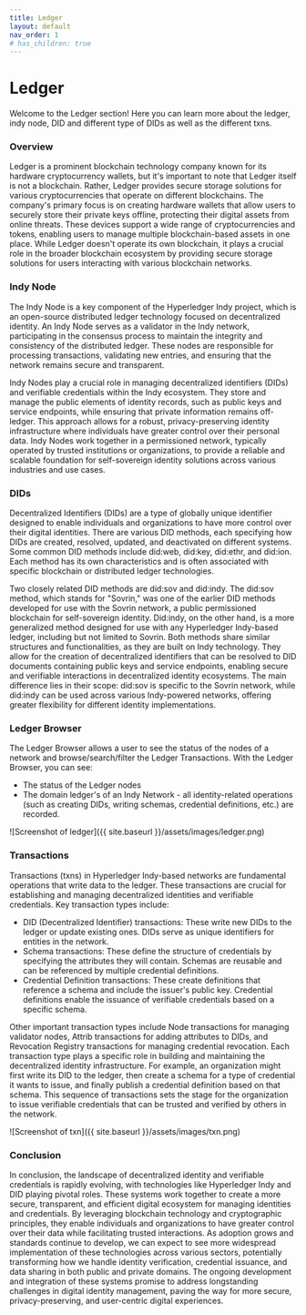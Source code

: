 ```yaml
---
title: Ledger 
layout: default
nav_order: 1
# has_children: true
---
```


# Ledger

Welcome to the Ledger section! Here you can learn more about the ledger, indy node, DID and different type of DIDs as well as the different txns.

### Overview

Ledger is a prominent blockchain technology company known for its hardware cryptocurrency wallets, but it's important to note that Ledger itself is not a blockchain. Rather, Ledger provides secure storage solutions for various cryptocurrencies that operate on different blockchains. The company's primary focus is on creating hardware wallets that allow users to securely store their private keys offline, protecting their digital assets from online threats. These devices support a wide range of cryptocurrencies and tokens, enabling users to manage multiple blockchain-based assets in one place. While Ledger doesn't operate its own blockchain, it plays a crucial role in the broader blockchain ecosystem by providing secure storage solutions for users interacting with various blockchain networks.

### Indy Node

The Indy Node is a key component of the Hyperledger Indy project, which is an open-source distributed ledger technology focused on decentralized identity. An Indy Node serves as a validator in the Indy network, participating in the consensus process to maintain the integrity and consistency of the distributed ledger. These nodes are responsible for processing transactions, validating new entries, and ensuring that the network remains secure and transparent.

Indy Nodes play a crucial role in managing decentralized identifiers (DIDs) and verifiable credentials within the Indy ecosystem. They store and manage the public elements of identity records, such as public keys and service endpoints, while ensuring that private information remains off-ledger. This approach allows for a robust, privacy-preserving identity infrastructure where individuals have greater control over their personal data. Indy Nodes work together in a permissioned network, typically operated by trusted institutions or organizations, to provide a reliable and scalable foundation for self-sovereign identity solutions across various industries and use cases.


### DIDs

Decentralized Identifiers (DIDs) are a type of globally unique identifier designed to enable individuals and organizations to have more control over their digital identities. There are various DID methods, each specifying how DIDs are created, resolved, updated, and deactivated on different systems. Some common DID methods include did:web, did:key, did:ethr, and did:ion. Each method has its own characteristics and is often associated with specific blockchain or distributed ledger technologies.

Two closely related DID methods are did:sov and did:indy. The did:sov method, which stands for "Sovrin," was one of the earlier DID methods developed for use with the Sovrin network, a public permissioned blockchain for self-sovereign identity. Did:indy, on the other hand, is a more generalized method designed for use with any Hyperledger Indy-based ledger, including but not limited to Sovrin. Both methods share similar structures and functionalities, as they are built on Indy technology. They allow for the creation of decentralized identifiers that can be resolved to DID documents containing public keys and service endpoints, enabling secure and verifiable interactions in decentralized identity ecosystems. The main difference lies in their scope: did:sov is specific to the Sovrin network, while did:indy can be used across various Indy-powered networks, offering greater flexibility for different identity implementations.

### Ledger Browser

The Ledger Browser allows a user to see the status of the nodes of a network and browse/search/filter the Ledger Transactions.
With the Ledger Browser, you can see:
  - The status of the Ledger nodes
  - The domain ledger's of an Indy Network - all identity-related operations (such as creating DIDs, writing schemas, credential definitions, etc.) are recorded.

  ![Screenshot of ledger]({{ site.baseurl }}/assets/images/ledger.png)


### Transactions

Transactions (txns) in Hyperledger Indy-based networks are fundamental operations that write data to the ledger. These transactions are crucial for establishing and managing decentralized identities and verifiable credentials. Key transaction types include:

  - DID (Decentralized Identifier) transactions: These write new DIDs to the ledger or update existing ones. DIDs serve as unique identifiers for entities in the network.
  - Schema transactions: These define the structure of credentials by specifying the attributes they will contain. Schemas are reusable and can be referenced by multiple credential definitions.
  - Credential Definition transactions: These create definitions that reference a schema and include the issuer's public key. Credential definitions enable the issuance of verifiable credentials based on a specific schema.

Other important transaction types include Node transactions for managing validator nodes, Attrib transactions for adding attributes to DIDs, and Revocation Registry transactions for managing credential revocation. Each transaction type plays a specific role in building and maintaining the decentralized identity infrastructure. For example, an organization might first write its DID to the ledger, then create a schema for a type of credential it wants to issue, and finally publish a credential definition based on that schema. This sequence of transactions sets the stage for the organization to issue verifiable credentials that can be trusted and verified by others in the network.


![Screenshot of txn]({{ site.baseurl }}/assets/images/txn.png)


### Conclusion

In conclusion, the landscape of decentralized identity and verifiable credentials is rapidly evolving, with technologies like Hyperledger Indy and DID playing pivotal roles. These systems work together to create a more secure, transparent, and efficient digital ecosystem for managing identities and credentials. By leveraging blockchain technology and cryptographic principles, they enable individuals and organizations to have greater control over their data while facilitating trusted interactions. As adoption grows and standards continue to develop, we can expect to see more widespread implementation of these technologies across various sectors, potentially transforming how we handle identity verification, credential issuance, and data sharing in both public and private domains. The ongoing development and integration of these systems promise to address longstanding challenges in digital identity management, paving the way for more secure, privacy-preserving, and user-centric digital experiences.

